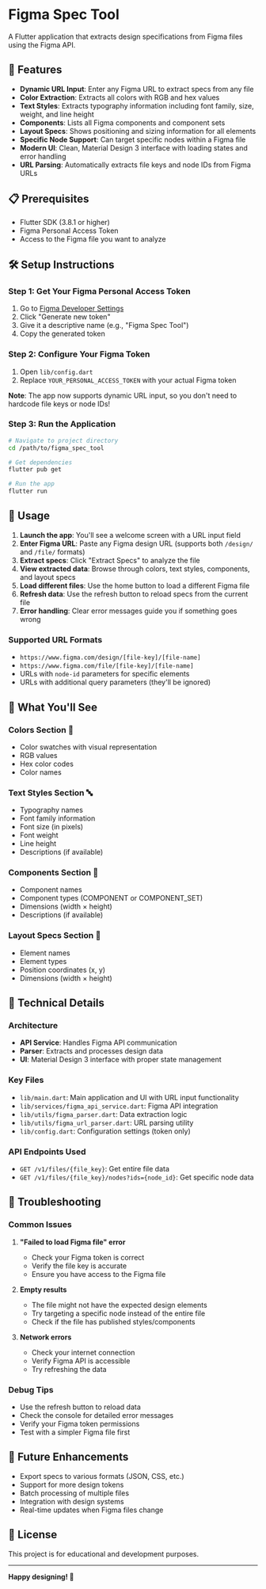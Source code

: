 # Figma Spec Tool

A Flutter application that extracts design specifications from Figma files using the Figma API.

## 🚀 Features

- **Dynamic URL Input**: Enter any Figma URL to extract specs from any file
- **Color Extraction**: Extracts all colors with RGB and hex values
- **Text Styles**: Extracts typography information including font family, size, weight, and line height
- **Components**: Lists all Figma components and component sets
- **Layout Specs**: Shows positioning and sizing information for all elements
- **Specific Node Support**: Can target specific nodes within a Figma file
- **Modern UI**: Clean, Material Design 3 interface with loading states and error handling
- **URL Parsing**: Automatically extracts file keys and node IDs from Figma URLs

## 📋 Prerequisites

- Flutter SDK (3.8.1 or higher)
- Figma Personal Access Token
- Access to the Figma file you want to analyze

## 🛠️ Setup Instructions

### Step 1: Get Your Figma Personal Access Token

1. Go to [Figma Developer Settings](https://www.figma.com/developers/api#access-tokens)
2. Click "Generate new token"
3. Give it a descriptive name (e.g., "Figma Spec Tool")
4. Copy the generated token

### Step 2: Configure Your Figma Token

1. Open `lib/config.dart`
2. Replace `YOUR_PERSONAL_ACCESS_TOKEN` with your actual Figma token

**Note**: The app now supports dynamic URL input, so you don't need to hardcode file keys or node IDs!

### Step 3: Run the Application

```bash
# Navigate to project directory
cd /path/to/figma_spec_tool

# Get dependencies
flutter pub get

# Run the app
flutter run
```

## 🎯 Usage

1. **Launch the app**: You'll see a welcome screen with a URL input field
2. **Enter Figma URL**: Paste any Figma design URL (supports both `/design/` and `/file/` formats)
3. **Extract specs**: Click "Extract Specs" to analyze the file
4. **View extracted data**: Browse through colors, text styles, components, and layout specs
5. **Load different files**: Use the home button to load a different Figma file
6. **Refresh data**: Use the refresh button to reload specs from the current file
7. **Error handling**: Clear error messages guide you if something goes wrong

### Supported URL Formats

- `https://www.figma.com/design/[file-key]/[file-name]`
- `https://www.figma.com/file/[file-key]/[file-name]`
- URLs with `node-id` parameters for specific elements
- URLs with additional query parameters (they'll be ignored)

## 📱 What You'll See

### Colors Section 🎨
- Color swatches with visual representation
- RGB values
- Hex color codes
- Color names

### Text Styles Section 🔤
- Typography names
- Font family information
- Font size (in pixels)
- Font weight
- Line height
- Descriptions (if available)

### Components Section 🧩
- Component names
- Component types (COMPONENT or COMPONENT_SET)
- Dimensions (width × height)
- Descriptions (if available)

### Layout Specs Section 📐
- Element names
- Element types
- Position coordinates (x, y)
- Dimensions (width × height)

## 🔧 Technical Details

### Architecture
- **API Service**: Handles Figma API communication
- **Parser**: Extracts and processes design data
- **UI**: Material Design 3 interface with proper state management

### Key Files
- `lib/main.dart`: Main application and UI with URL input functionality
- `lib/services/figma_api_service.dart`: Figma API integration
- `lib/utils/figma_parser.dart`: Data extraction logic
- `lib/utils/figma_url_parser.dart`: URL parsing utility
- `lib/config.dart`: Configuration settings (token only)

### API Endpoints Used
- `GET /v1/files/{file_key}`: Get entire file data
- `GET /v1/files/{file_key}/nodes?ids={node_id}`: Get specific node data

## 🐛 Troubleshooting

### Common Issues

1. **"Failed to load Figma file" error**
   - Check your Figma token is correct
   - Verify the file key is accurate
   - Ensure you have access to the Figma file

2. **Empty results**
   - The file might not have the expected design elements
   - Try targeting a specific node instead of the entire file
   - Check if the file has published styles/components

3. **Network errors**
   - Check your internet connection
   - Verify Figma API is accessible
   - Try refreshing the data

### Debug Tips

- Use the refresh button to reload data
- Check the console for detailed error messages
- Verify your Figma token permissions
- Test with a simpler Figma file first

## 🚀 Future Enhancements

- Export specs to various formats (JSON, CSS, etc.)
- Support for more design tokens
- Batch processing of multiple files
- Integration with design systems
- Real-time updates when Figma files change

## 📄 License

This project is for educational and development purposes.

---

**Happy designing! 🎨**